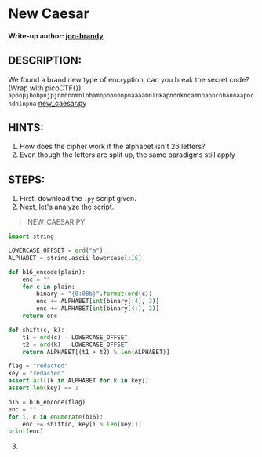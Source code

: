 # New Caesar
#### Write-up author: [jon-brandy](https://github.com/jon-brandy)
## DESCRIPTION:
We found a brand new type of encryption, can you break the secret code? (Wrap with picoCTF{}) 
`apbopjbobpnjpjnmnnnmnlnbamnpnononpnaaaamnlnkapndnkncamnpapncnbannaapncndnlnpna`
[new_caesar.py](https://github.com/jon-brandy/CTF-WRITE-UP/blob/a9cc252bf66287d2f6ddd7103c02a7c458f81c24/Asset/New%20Caesar/new_caesar.py)
## HINTS:
1. How does the cipher work if the alphabet isn't 26 letters?
2. Even though the letters are split up, the same paradigms still apply
## STEPS:
1. First, download the `.py` script given.
2. Next, let's analyze the script.

> NEW_CAESAR.PY

```py
import string

LOWERCASE_OFFSET = ord("a")
ALPHABET = string.ascii_lowercase[:16]

def b16_encode(plain):
	enc = ""
	for c in plain:
		binary = "{0:08b}".format(ord(c))
		enc += ALPHABET[int(binary[:4], 2)]
		enc += ALPHABET[int(binary[4:], 2)]
	return enc

def shift(c, k):
	t1 = ord(c) - LOWERCASE_OFFSET
	t2 = ord(k) - LOWERCASE_OFFSET
	return ALPHABET[(t1 + t2) % len(ALPHABET)]

flag = "redacted"
key = "redacted"
assert all([k in ALPHABET for k in key])
assert len(key) == 1

b16 = b16_encode(flag)
enc = ""
for i, c in enumerate(b16):
	enc += shift(c, key[i % len(key)])
print(enc)
```

3. 
